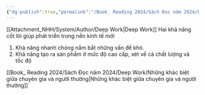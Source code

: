 ```yaml
---
{"dg-publish":true,"permalink":"/Book_ Reading 2024/Sách Đọc năm 2024/Deep Work/Hai khả năng cốt lõi giúp phát triên trong nền kinh tế mới/","dgPassFrontmatter":true,"noteIcon":"2","created":"2024-01-02T13:39:03.670+07:00","updated":"2024-01-15T13:27:24.000+07:00"}
---
```


[[Attachment_NHH/System/Author/Deep Work\|Deep Work]]
 Hai khả năng cốt lõi giúp phát triển trong nền kinh tế mới
 1. Khả năng nhanh chóng nắm bắt những vấn đề khó.
2. Khả năng tạo ra sản phẩm ở mức độ cao cấp, xét về cả chất lượng và tốc độ


[[Book_ Reading 2024/Sách Đọc năm 2024/Deep Work/Những khác biệt giữa chuyên gia và người thường\|Những khác biệt giữa chuyên gia và người thường]]
